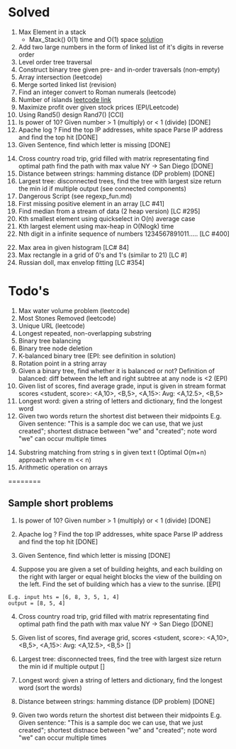 <!-- This describes solved/intended-to-solve problem set with pointers to sample solutions -->
# Solved
1. Max Element in a stack  
	* Max_Stack() 0(1) time and O(1) space [solution](https://www.geeksforgeeks.org/find-maximum-in-a-stack-in-o1-time-and-o1-extra-space/)
2. Add two large numbers in the form of linked list of it's digits in reverse order
3. Level order tree traversal
4. Construct binary tree given pre- and in-order traversals (non-empty)
5. Array intersection (leetcode)
6. Merge sorted linked list (revision)
7. Find an integer convert to Roman numerals (leetcode)
8. Number of islands [leetcode link](https://leetcode.com/problems/number-of-islands/)
9. Maximize profit over given stock prices (EPI/Leetcode)
10. Using Rand5() design Rand7() [CCI]
11. Is power of 10? Given number > 1 (multiply) or < 1 (divide)	[DONE]	
12. Apache log ? Find the top IP addresses, white space 
	Parse IP address and find the top hit  						[DONE]
13. Given Sentence, find which letter is missing					[DONE]
<!-- Medium: -->
14. Cross country road trip, grid filled with matrix representating 
find optimal path find the path with max value	NY -> San Diego	[DONE]
15. Distance between strings: hamming distance (DP problem) 		[DONE]
16. Largest tree: disconnected trees, find the tree with largest size 
	return the min id if multiple output (see connected components)
17. Dangerous Script (see regexp_fun.md)
18. First missing positive element in an array [LC #41]
19. Find median from a stream of data (2 heap version) [LC #295]
20. Kth smallest element using quickselect in O(n) average case
21. Kth largest element using max-heap in O(Nlogk) time  
21. Nth digit in a infinite sequence of numbers 1234567891011..... [LC #400]
<!-- hard -->
22. Max area in given histogram [LC# 84]
23. Max rectangle in a grid of 0's and 1's (similar to 21) [LC #]
23. Russian doll, max envelop fitting [LC #354]


# Todo's
1. Max water volume problem (leetcode)
2. Most Stones Removed (leetcode)
3. Unique URL (leetcode)
4. Longest repeated, non-overlapping substring
5. Binary tree balancing
6. Binary tree node deletion
7. K-balanced binary tree (EPI: see definition in solution)
8. Rotation point in a string array
9. Given a binary tree, find whether it is balanced or not? Definition of balanced: diff between the left and right subtree  at any node is <2 (EPI)
10. Given list of scores, find average grade, input is given in stream format
	scores <student, score>: <A,10>, <B,5>, <A,15>: Avg: <A,12.5>, <B,5>
11. Longest word: given a string of letters and dictionary, find the longest word 
12. Given two words return the shortest dist between their midpoints
E.g. Given sentence: "This is a sample doc we can use, that we just created"; shortest distnace between "we" and "created"; note word "we" can occur multiple times
<!-- 13. Rolling hash for string based text (sub-problem for EPI for string matching) -->
14. Substring matching from string s in given text t (Optimal O(m+n) approach where m << n) 
15. Arithmetic operation on arrays
<!-- 16. Find median from a stream of data (2 heap version); alternate approach using ostree -->


========

## Sample short problems
<!-- Todos Easy -->
1. Is power of 10? Given number > 1 (multiply) or < 1 (divide)	[DONE]
	
2. Apache log ? Find the top IP addresses, white space 
	Parse IP address and find the top hit  						[DONE]

3. Given Sentence, find which letter is missing					[DONE]

4. Suppose you are given a set of building heights, and each building on the right with larger or equal height 
blocks the view of the building on the left. Find the set of building which has a view to the sunrise. [EPI]
```
E.g. input hts = [6, 8, 3, 5, 1, 4]
output = [8, 5, 4]
```

<!-- Medium: -->
4. Cross country road trip, grid filled with matrix representating 
find optimal path find the path with max value	NY -> San Diego	[DONE]

5. Given list of scores, find average grid,
	scores <student, score>: <A,10>, <B,5>, <A,15>: Avg: <A,12.5>, <B,5>
																[]

6. Largest tree: disconnected trees, find the tree with largest size 
	return the min id if multiple output 						[] 

7. Longest word: given a string of letters and dictionary, find the longest word (sort the words)

8. Distance between strings: hamming distance (DP problem) 		[DONE]

9. Given two words return the shortest dist between their midpoints
E.g. Given sentence: "This is a sample doc we can use, that we just created"; 
shortest distnace between "we" and "created"; note word "we" can occur multiple times












 
